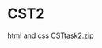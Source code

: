 # CST2
html and css
[CSTtask2.zip](https://github.com/user-attachments/files/18523262/CSTtask2.zip)
